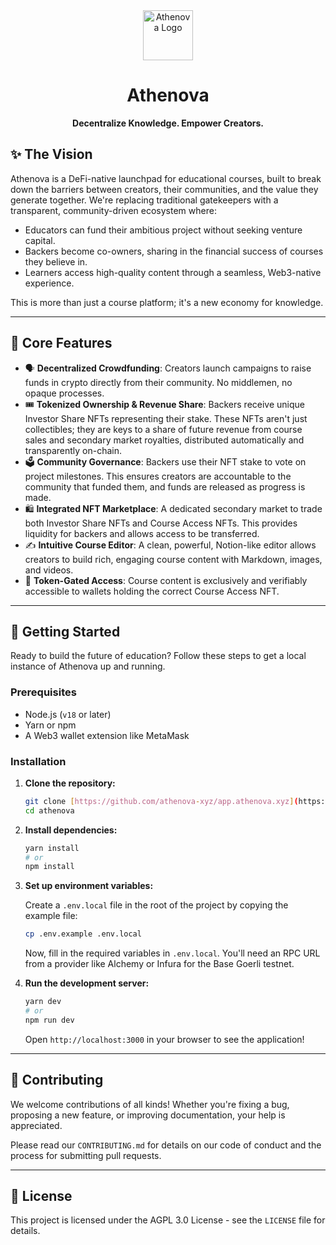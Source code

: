 <div align="center">
  <img src="https://github.com/user-attachments/assets/20fb9a04-a217-4b24-ae67-41e8795ca4bc" alt="Athenova Logo" width="80">
  <h1 align="center">Athenova</h1>
  <p align="center">
    <b>Decentralize Knowledge. Empower Creators.</b>
    <br />
  </p>
</div>

## ✨ The Vision

Athenova is a DeFi-native launchpad for educational courses, built to break down the barriers between creators, their communities, and the value they generate together. We're replacing traditional gatekeepers with a transparent, community-driven ecosystem where:

- Educators can fund their ambitious project without seeking venture capital.
- Backers become co-owners, sharing in the financial success of courses they believe in.
- Learners access high-quality content through a seamless, Web3-native experience.

This is more than just a course platform; it's a new economy for knowledge.

---

## 🚀 Core Features

- 🗣️ **Decentralized Crowdfunding**: Creators launch campaigns to raise funds in crypto directly from their community. No middlemen, no opaque processes.
- 🎟️ **Tokenized Ownership & Revenue Share**: Backers receive unique Investor Share NFTs representing their stake. These NFTs aren't just collectibles; they are keys to a share of future revenue from course sales and secondary market royalties, distributed automatically and transparently on-chain.
- 🗳️ **Community Governance**: Backers use their NFT stake to vote on project milestones. This ensures creators are accountable to the community that funded them, and funds are released as progress is made.
- 🛍️ **Integrated NFT Marketplace**: A dedicated secondary market to trade both Investor Share NFTs and Course Access NFTs. This provides liquidity for backers and allows access to be transferred.
- ✍️ **Intuitive Course Editor**: A clean, powerful, Notion-like editor allows creators to build rich, engaging course content with Markdown, images, and videos.
- 🔐 **Token-Gated Access**: Course content is exclusively and verifiably accessible to wallets holding the correct Course Access NFT.

---

## 🏁 Getting Started

Ready to build the future of education? Follow these steps to get a local instance of Athenova up and running.

### Prerequisites

- Node.js (`v18` or later)
- Yarn or npm
- A Web3 wallet extension like MetaMask

### Installation

1.  **Clone the repository:**

    ```bash
    git clone [https://github.com/athenova-xyz/app.athenova.xyz](https://github.com/athenova-xyz/app.athenova.xyz)
    cd athenova
    ```

2.  **Install dependencies:**

    ```bash
    yarn install
    # or
    npm install
    ```

3.  **Set up environment variables:**

    Create a `.env.local` file in the root of the project by copying the example file:

    ```bash
    cp .env.example .env.local
    ```

    Now, fill in the required variables in `.env.local`. You'll need an RPC URL from a provider like Alchemy or Infura for the Base Goerli testnet.

4.  **Run the development server:**
    ```bash
    yarn dev
    # or
    npm run dev
    ```
    Open `http://localhost:3000` in your browser to see the application!

---

## 🤝 Contributing

We welcome contributions of all kinds! Whether you're fixing a bug, proposing a new feature, or improving documentation, your help is appreciated.

Please read our `CONTRIBUTING.md` for details on our code of conduct and the process for submitting pull requests.

---

## 📜 License

This project is licensed under the AGPL 3.0 License - see the `LICENSE` file for details.
